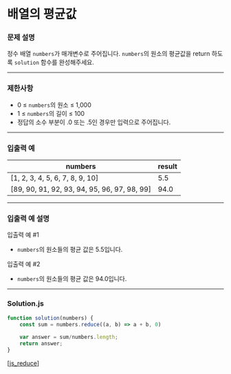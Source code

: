 # 배열의 평균값

### **문제 설명**

정수 배열 `numbers`가 매개변수로 주어집니다. `numbers`의 원소의 평균값을 return 하도록 `solution` 함수를 완성해주세요.

---

### **제한사항**

- 0 ≤ `numbers`의 원소 ≤ 1,000
- 1 ≤ `numbers`의 길이 ≤ 100
- 정답의 소수 부분이 .0 또는 .5인 경우만 입력으로 주어집니다.

---

### **입출력 예**

|numbers|result|
|-------|------|
|[1, 2, 3, 4, 5, 6, 7, 8, 9, 10]|5.5|
|[89, 90, 91, 92, 93, 94, 95, 96, 97, 98, 99]|94.0|

---

### **입출력 예 설명**

입출력 예 #1

- `numbers`의 원소들의 평균 값은 5.5입니다.

입출력 예 #2

- `numbers`의 원소들의 평균 값은 94.0입니다.

---

### **Solution.js**

```javascript
function solution(numbers) {
    const sum = numbers.reduce((a, b) => a + b, 0)
    
    var answer = sum/numbers.length;
    return answer;
}
```

[[js_reduce]]



[//begin]: # "Autogenerated link references for markdown compatibility"
[js_reduce]: ../../js_reduce.md "reduce"
[//end]: # "Autogenerated link references"
